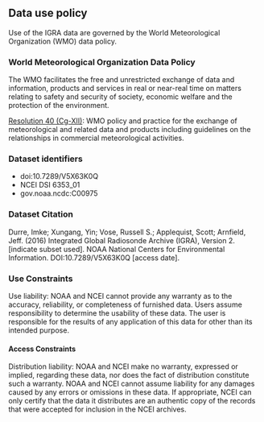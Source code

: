 ## Data use policy
Use of the IGRA data are governed by the World Meteorological Organization (WMO) data policy.
### World Meteorological Organization Data Policy
The WMO facilitates the free and unrestricted exchange of data and information, products and services in real or near-real time on matters relating to safety and security of society, economic welfare and the protection of the environment.

[Resolution 40 (Cg-XII)](https://datastore.copernicus-climate.eu/documents/in-situ/wmo_827_enCG-XII-Res40.pdf): WMO policy and practice for the exchange of meteorological and related data and products including guidelines on the relationships in commercial meteorological activities.

### Dataset identifiers
- doi:10.7289/V5X63K0Q
- NCEI DSI 6353_01
- gov.noaa.ncdc:C00975

### Dataset Citation
Durre, Imke; Xungang, Yin; Vose, Russell S.; Applequist, Scott; Arnfield, Jeff. (2016) Integrated Global Radiosonde Archive (IGRA), Version 2. [indicate subset used]. NOAA National Centers for Environmental Information. DOI:10.7289/V5X63K0Q [access date].

### Use Constraints
Use liability: NOAA and NCEI cannot provide any warranty as to the accuracy, reliability, or completeness of furnished data. Users assume responsibility to determine the usability of these data. The user is responsible for the results of any application of this data for other than its intended purpose.

#### Access Constraints
Distribution liability: NOAA and NCEI make no warranty, expressed or implied, regarding these data, nor does the fact of distribution constitute such a warranty. NOAA and NCEI cannot assume liability for any damages caused by any errors or omissions in these data. If appropriate, NCEI can only certify that the data it distributes are an authentic copy of the records that were accepted for inclusion in the NCEI archives.
